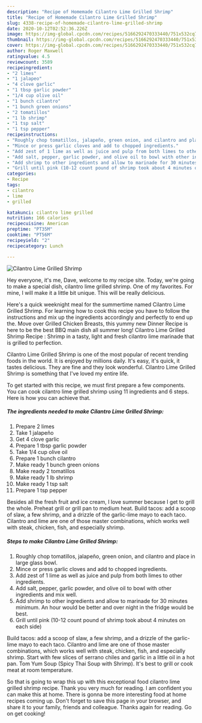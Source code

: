 ```yaml
---
description: "Recipe of Homemade Cilantro Lime Grilled Shrimp"
title: "Recipe of Homemade Cilantro Lime Grilled Shrimp"
slug: 4338-recipe-of-homemade-cilantro-lime-grilled-shrimp
date: 2020-10-12T02:52:36.226Z
image: https://img-global.cpcdn.com/recipes/5166292470333440/751x532cq70/cilantro-lime-grilled-shrimp-recipe-main-photo.jpg
thumbnail: https://img-global.cpcdn.com/recipes/5166292470333440/751x532cq70/cilantro-lime-grilled-shrimp-recipe-main-photo.jpg
cover: https://img-global.cpcdn.com/recipes/5166292470333440/751x532cq70/cilantro-lime-grilled-shrimp-recipe-main-photo.jpg
author: Roger Maxwell
ratingvalue: 4.5
reviewcount: 3589
recipeingredient:
- "2 limes"
- "1 jalapeo"
- "4 clove garlic"
- "1 tbsp garlic powder"
- "1/4 cup olive oil"
- "1 bunch cilantro"
- "1 bunch green onions"
- "2 tomatillos"
- "1 lb shrimp"
- "1 tsp salt"
- "1 tsp pepper"
recipeinstructions:
- "Roughly chop tomatillos, jalapeño, green onion, and cilantro and place in large glass bowl."
- "Mince or press garlic cloves and add to chopped ingredients."
- "Add zest of 1 lime as well as juice and pulp from both limes to other ingredients."
- "Add salt, pepper, garlic powder, and olive oil to bowl with other ingredients and mix well."
- "Add shrimp to other ingredients and allow to marinade for 30 minutes minimum.  An hour would be better and over night in the fridge would be best."
- "Grill until pink (10-12 count pound of shrimp took about 4 minutes on each side)"
categories:
- Recipe
tags:
- cilantro
- lime
- grilled

katakunci: cilantro lime grilled 
nutrition: 166 calories
recipecuisine: American
preptime: "PT35M"
cooktime: "PT56M"
recipeyield: "2"
recipecategory: Lunch

---
```



![Cilantro Lime Grilled Shrimp](https://img-global.cpcdn.com/recipes/5166292470333440/751x532cq70/cilantro-lime-grilled-shrimp-recipe-main-photo.jpg)

Hey everyone, it's me, Dave, welcome to my recipe site. Today, we're going to make a special dish, cilantro lime grilled shrimp. One of my favorites. For mine, I will make it a little bit unique. This will be really delicious.

Here&#39;s a quick weeknight meal for the summertime named Cilantro Lime Grilled Shrimp. For learning how to cook this recipe you have to follow the instructions and mix up the ingredients accordingly and perfectly to end up the. Move over Grilled Chicken Breasts, this yummy new Dinner Recipe is here to be the best BBQ main dish all summer long! Cilantro Lime Grilled Shrimp Recipe : Shrimp in a tasty, light and fresh cilantro lime marinade that is grilled to perfection.

Cilantro Lime Grilled Shrimp is one of the most popular of recent trending foods in the world. It is enjoyed by millions daily. It's easy, it's quick, it tastes delicious. They are fine and they look wonderful. Cilantro Lime Grilled Shrimp is something that I've loved my entire life.


To get started with this recipe, we must first prepare a few components. You can cook cilantro lime grilled shrimp using 11 ingredients and 6 steps. Here is how you can achieve that.

<!--inarticleads1-->

##### The ingredients needed to make Cilantro Lime Grilled Shrimp:

1. Prepare 2 limes
1. Take 1 jalapeño
1. Get 4 clove garlic
1. Prepare 1 tbsp garlic powder
1. Take 1/4 cup olive oil
1. Prepare 1 bunch cilantro
1. Make ready 1 bunch green onions
1. Make ready 2 tomatillos
1. Make ready 1 lb shrimp
1. Make ready 1 tsp salt
1. Prepare 1 tsp pepper


Besides all the fresh fruit and ice cream, I love summer because I get to grill the whole. Preheat grill or grill pan to medium heat. Build tacos: add a scoop of slaw, a few shrimp, and a drizzle of the garlic-lime mayo to each taco. Cilantro and lime are one of those master combinations, which works well with steak, chicken, fish, and especially shrimp. 

<!--inarticleads2-->

##### Steps to make Cilantro Lime Grilled Shrimp:

1. Roughly chop tomatillos, jalapeño, green onion, and cilantro and place in large glass bowl.
1. Mince or press garlic cloves and add to chopped ingredients.
1. Add zest of 1 lime as well as juice and pulp from both limes to other ingredients.
1. Add salt, pepper, garlic powder, and olive oil to bowl with other ingredients and mix well.
1. Add shrimp to other ingredients and allow to marinade for 30 minutes minimum.  An hour would be better and over night in the fridge would be best.
1. Grill until pink (10-12 count pound of shrimp took about 4 minutes on each side)


Build tacos: add a scoop of slaw, a few shrimp, and a drizzle of the garlic-lime mayo to each taco. Cilantro and lime are one of those master combinations, which works well with steak, chicken, fish, and especially shrimp. Start with few slices of serrano chiles and garlic in a little oil in a hot pan. Tom Yum Soup (Spicy Thai Soup with Shrimp). It&#39;s best to grill or cook meat at room temperature. 

So that is going to wrap this up with this exceptional food cilantro lime grilled shrimp recipe. Thank you very much for reading. I am confident you can make this at home. There is gonna be more interesting food at home recipes coming up. Don't forget to save this page in your browser, and share it to your family, friends and colleague. Thanks again for reading. Go on get cooking!
